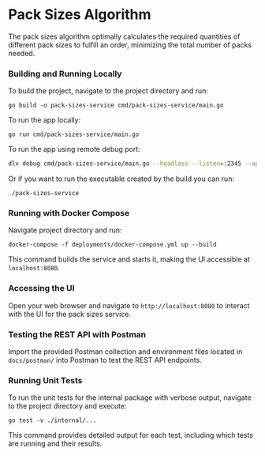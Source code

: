 # Pack Sizes Algorithm
The pack sizes algorithm optimally calculates the required quantities of different pack sizes to fulfill an order, minimizing the total number of packs needed.

### Building and Running Locally
To build the project, navigate to the project directory and run:
```
go build -o pack-sizes-service cmd/pack-sizes-service/main.go
```
To run the app locally:
```
go run cmd/pack-sizes-service/main.go
```

To run the app using remote debug port:
```bash
dlv debug cmd/pack-sizes-service/main.go --headless --listen=:2345 --api-version=2 --log
```

Or if you want to run the executable created by the build you can run:
```
./pack-sizes-service
```

### Running with Docker Compose
Navigate project directory and run:
```
docker-compose -f deployments/docker-compose.yml up --build
```
This command builds the service and starts it, making the UI accessible at `localhost:8080`.

### Accessing the UI
Open your web browser and navigate to `http://localhost:8080` to interact with the UI for the pack sizes service.

### Testing the REST API with Postman
Import the provided Postman collection and environment files located in `docs/postman/` into Postman to test the REST API endpoints.

### Running Unit Tests
To run the unit tests for the internal package with verbose output, navigate to the project directory and execute:
```
go test -v ./internal/...
```
This command provides detailed output for each test, including which tests are running and their results.
